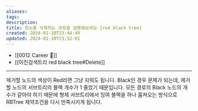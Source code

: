 ```yaml
---
aliases: 
tags: 
description:
title: 원소를 삭제하는 과정을 설명해보세요 {red black tree}
created: 2024-01-10T23:44:49
updated: 2024-01-10T23:52:01
---
```

- [[0012 Career 💼]]
- [[이진검색트리 red black tree#Delete]]
---
제거할 노드의 색상이 Red라면 그냥 지워도 됩니다. Black인 경우 문제가 되는데, 제거할 노드의 서브트리의 블랙 개수가 1 줄었기 때문입니다. 모든 경로의 Black 노드의 개수가 같아야 하기 때문에 형제 서브트리에서 잉여 블랙을 하나 훔쳐오는 방식으로 RBTree 제약조건을 다시 만족시키게 됩니다.
